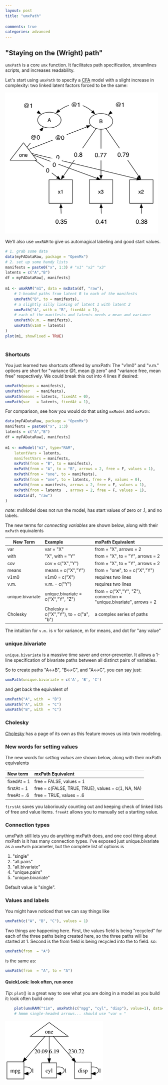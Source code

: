 ```yaml
---
layout: post
title: "umxPath"

comments: true
categories: advanced
---
```


## "Staying on the (Wright) path"

`umxPath` is a core `umx` function. It facilitates path specification, streamlines scripts, and increases readability.

Let's start using `umxPath` to specify a [CFA](https://en.wikipedia.org/wiki/Confirmatory_factor_analysis) model with a slight increase in complexity: two linked latent factors forced to be the same:

![UmxPath Model1](/media/umxPath/umxPath_model1.png)

We'll also use `umxRAM` to give us automagical labeling and good start values.

```r
# 1. grab some data
data(myFADataRaw, package = "OpenMx")
# 2. set up some handy lists
manifests = paste0("x", 1:3) # "x1" "x2" "x3"
latents = c("A","B")
df = myFADataRaw[, manifests]

m1 <- umxRAM("m1", data = mxData(df, "raw"),
	# 1-headed paths from latent B to each of the manifests
	umxPath("B", to = manifests),
	# a slightly silly linking of latent 1 with latent 2
	umxPath("A", with = "B", fixedAt = 1),
	# each of the manifests and latents needs a mean and variance
	umxPath(v.m. = manifests),
	umxPath(v1m0 = latents)	
)
plot(m1, showFixed = TRUE)
    
```

### Shortcuts

You just learned two shortcuts offered by umxPath: The "v1m0" and "v.m." options are short for "variance @1, mean @ zero" and "variance free, mean free" respectively.
We could break this out into 4 lines if desired:

```r
umxPath(means = manifests),
umxPath(var   = manifests),
umxPath(means = latents, fixedAt = 0),
umxPath(var   = latents, fixedAt = 1),
```

For comparison, see how you would do that using `mxModel` and `mxPath`:

```r
data(myFADataRaw, package = "OpenMx")
manifests = paste0("x", 1:3)
latents = c("A","B")
df = myFADataRaw[, manifests]

m1 <- mxModel("m1", type="RAM", 
	latentVars = latents,
	manifestVars = manifests,
	mxPath(from = "B", to = manifests),
	mxPath(from = "A", to = "B", arrows = 2, free = F, values = 1),
	mxPath(from = "one", to = manifests),
	mxPath(from = "one", to = latents, free = F, values = 0),
	mxPath(from = manifests, arrows = 2, free = F, values = 1),
	mxPath(from = latents  , arrows = 2, free = F, values = 1),
	mxData(df, "raw")
)    
```

*note*: mxModel does not run the model, has start values of zero or .1, and no labels.

The new terms for *connecting variables* are shown below, along with their `mxPath` equivalents

|New Term         | Example           | mxPath Equivalent                |
|-----------------|:-------------------|:---------------------------------|
| var             | var  = "X"         | from = "X", arrows = 2           |
| with            | "X", with = "Y"    | from = "X", to = "Y", arrows = 2 |
| cov             | cov = c("X","Y")   | from = "X", to = "Y", arrows = 2 |
| means           | means = c("X","Y") | from = "one", to = c("X","Y")    |
| v1m0            | v1m0 = c("X")      | requires two lines               |
| v.m.            | v.m. = c("Y")      | requires two lines               |
| unique.bivariate| unique.bivariate = c("X","Y", "Z") | from = c("X","Y", "Z"), connection = "unique.bivariate", arrows = 2|
| Cholesky        | Cholesky = c("X","Y"), to = c("a", "b") | a complex series of paths|

The intuition for `v.m.` is v for variance, m for means, and dot for "any value"

### unique.bivariate
`unique.bivariate` is a massive time saver and error-preventer. It allows a 1-line specification of bivariate paths between all distinct pairs of variables.

So to create paths "A&harr;B", "B&harr;C", and "A&harr;C", you can say just:

```r
umxPath(unique.bivariate = c('A', 'B', 'C')
```
and get back the equivalent of 

```r
umxPath("A", with  = "B")
umxPath("A", with  = "C")
umxPath("B", with  = "C")
```

### Cholesky

[Cholesky](/twin/2010/06/15/Twin-Cholesky.html) has a page of its own as this feature moves us into twin modeling.

### New words for setting values

The new words for *setting values* are shown below, along with their mxPath equivalents

| New term     | mxPath Equivalent                                  |
|:-------------|:---------------------------------------------------|
| fixedAt = 1  | free = FALSE, values = 1                           |
| firstAt = 1  | free = c(FALSE, TRUE, TRUE), values = c(1, NA, NA) |
| freeAt  = .6 | free = TRUE, values = .6                           |

`firstAt` saves you laboriously counting out and keeping check of linked lists of free and value items. `freeAt` allows you to manually set a starting value.


### Connection types

umxPath still lets you do anything mxPath does, and one cool thing about mxPath is it has many connection types.
I've exposed just unique.bivariate as a `umxPath` parameter, but the complete list of options is

1. "single"
2. "all.pairs"
3. "all.bivariate"
4. "unique.pairs"
5. "unique.bivariate"

Default value is "single".

### Values and labels

You might have noticed that we can say things like

```r
umxPath(c("A", "B", "C"), values = 1)
```

Two things are happening here. First, the values field is being "recycled" for each of the three paths being created here, so the three paths will be started at 1. Second is the from field is being recycled into the to field. so:

```r
umxPath(from  = "A")
```
is the same as:

```r
umxPath(from  = "A", to = "A")
```

#### QuickLook: look often, run once

*Tip*: `plot`() is a great way to see what you are doing in a model as you build it: look often build once

```r
    plot(umxRAM("tim", umxPath(c("mpg", "cyl", "disp"), value=1), data=mtcars, run=F))
	# hmmm single-headed arrows... should use "var = "
```
![quicklook](/media/umxPath/quickLook.png)
